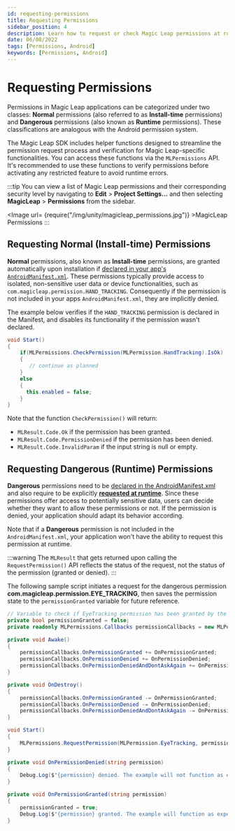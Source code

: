 ```yaml
---
id: requesting-permissions
title: Requesting Permissions
sidebar_position: 4
description: Learn how to request or check Magic Leap permissions at runtime.
date: 06/08/2022
tags: [Permissions, Android]
keywords: [Permissions, Android]
---
```


# Requesting Permissions

Permissions in Magic Leap applications can be categorized under two classes: **Normal** permissions (also referred to as **Install-time** permissions) and **Dangerous** permissions (also known as **Runtime** permissions). These classifications are analogous with the Android permission system.

The Magic Leap SDK includes helper functions designed to streamline the permission request process and verification for Magic Leap-specific functionalities. You can access these functions via the `MLPermissions` API. It's recommended to use these functions to verify permissions before activating any restricted feature to avoid runtime errors.

:::tip
You can view a list of Magic Leap permissions and their corresponding security level by navigating to **Edit** > **Project Settings...** and then selecting **MagicLeap** > **Permissions** from the sidebar.

<Image url= {require("/img/unity/magicleap_permissions.jpg")} >MagicLeap Permissions</Image>
:::

## Requesting Normal (Install-time) Permissions

**Normal** permissions, also known as **Install-time** permissions, are granted automatically upon installation if [declared in your app's `AndroidManifest.xml`](/versioned_docs/version-02-Aug-2023/guides/unity/permissions/declaring-permissions.md). These permissions typically provide access to isolated, non-sensitive user data or device functionalities, such as `com.magicleap.permission.HAND_TRACKING`. Consequently if the permission is not included in your apps `AndroidManifest.xml`, they are implicitly denied.

The example below verifies if the `HAND_TRACKING` permission is declared in the Manifest, and disables its functionality if the permission wasn't declared.

```csharp
void Start()
{
    if(MLPermissions.CheckPermission(MLPermission.HandTracking).IsOk)
    {
       // continue as planned
    }
    else
    {
      this.enabled = false;
    }
}
```

Note that the function `CheckPermission()` will return:

- `MLResult.Code.Ok` if the permission has been granted.
- `MLResult.Code.PermissionDenied` if the permission has been denied.
- `MLResult.Code.InvalidParam` if the input string is null or empty.

## Requesting Dangerous (Runtime) Permissions

**Dangerous** permissions need to be [declared in the AndroidManifest.xml](/versioned_docs/version-02-Aug-2023/guides/unity/permissions/declaring-permissions.md) and also require to be explicitly **[requested at runtime](/versioned_docs/version-02-Aug-2023/guides/unity/permissions/requesting-permissions.md#requesting-normal-install-time-permissions)**. Since these permissions offer access to potentially sensitive data, users can decide whether they want to allow these permissions or not. If the permission is denied, your application should adapt its behavior according.

Note that if a **Dangerous** permission is not included in the `AndroidManifest.xml`, your application won't have the ability to request this permission at runtime.

:::warning
The `MLResult` that gets returned upon calling the `RequestPermission()`  API reflects the status of the request, not the status of the permission (granted or denied).
:::

The following sample script initiates a request for the dangerous permission **com.magicleap.permission.EYE_TRACKING**, then saves the permission state to the `permissionGranted` variable for future reference.

```csharp
// Variable to check if EyeTracking permission has been granted by the user
private bool permissionGranted = false;
private readonly MLPermissions.Callbacks permissionCallbacks = new MLPermissions.Callbacks();

private void Awake()
{
    permissionCallbacks.OnPermissionGranted += OnPermissionGranted;
    permissionCallbacks.OnPermissionDenied += OnPermissionDenied;
    permissionCallbacks.OnPermissionDeniedAndDontAskAgain += OnPermissionDenied;
}

private void OnDestroy()
{
    permissionCallbacks.OnPermissionGranted -= OnPermissionGranted;
    permissionCallbacks.OnPermissionDenied -= OnPermissionDenied;
    permissionCallbacks.OnPermissionDeniedAndDontAskAgain -= OnPermissionDenied;
}

void Start()
{
    MLPermissions.RequestPermission(MLPermission.EyeTracking, permissionCallbacks);
}

private void OnPermissionDenied(string permission)
{
    Debug.Log($"{permission} denied. The example will not function as expected.");
}

private void OnPermissionGranted(string permission)
{
    permissionGranted = true;
    Debug.Log($"{permission} granted. The example will function as expected.");
}
```

